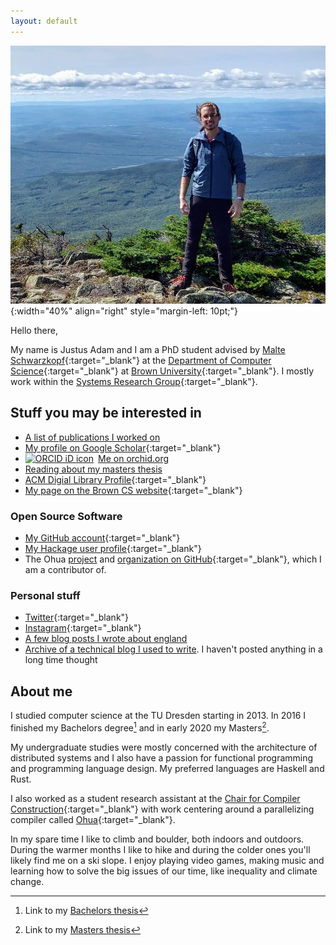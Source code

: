 ```yaml
---
layout: default
---
```


![A picture of me](/images/me.jpg){:width="40%" align="right" style="margin-left: 10pt;"}

Hello there,

My name is Justus Adam and I am a PhD student advised by [Malte
Schwarzkopf](http://cs.brown.edu/people/malte/){:target="_blank"} at the [Department of Computer
Science](https://cs.brown.edu){:target="_blank"} at [Brown
University](https://brown.edu){:target="_blank"}. I mostly work within the
[Systems Research Group](https://systems.cs.brown.edu){:target="_blank"}.


## Stuff you may be interested in

- [A list of publications I worked on](/bib/)
- [My profile on Google Scholar]({{site.scholar_link}}){:target="_blank"}
- <div itemscope itemtype="https://schema.org/Person"><a itemprop="sameAs" content="https://orcid.org/0000-0003-4046-534X" href="https://orcid.org/0000-0003-4046-534X" target="orcid.widget" rel="me noopener noreferrer" style="vertical-align:top;"><img src="https://orcid.org/sites/default/files/images/orcid_16x16.png" style="width:1em;margin-right:.5em;" alt="ORCID iD icon">Me on orchid.org</a></div>
- [Reading about my masters thesis](/projects/masters-thesis.html)
- [ACM Digial Library Profile](https://dl.acm.org/profile/99659244337){:target="_blank"}
- [My page on the Brown CS website](https://cs.brown.edu/people/grad/jadam2/){:target="_blank"}

### Open Source Software

- [My GitHub account](https://github.com/JustusAdam){:target="_blank"}
- [My Hackage user profile](https://hackage.haskell.org/user/justus){:target="_blank"}
- The Ohua [project](https://ohua-dev.github.io) and [organization on
  GitHub](https://github.com/ohua-dev){:target="_blank"}, which I am a contributor of.

### Personal stuff

- [Twitter](https://twitter.com/justusadam_){:target="_blank"}
- [Instagram](https://instagram.com/justusadam_){:target="_blank"}
- [A few blog posts I wrote about england](/england-blog)
- [Archive of a technical blog I used to write](/blog). I haven't posted anything in a long time thought

## About me

I studied computer science at the TU Dresden starting in 2013. In 2016 I
finished my Bachelors degree[^1] and in early 2020 my Masters[^2].

My undergraduate studies were mostly concerned with the architecture of
distributed systems and I also have a passion for functional programming and
programming language design. My preferred languages are Haskell and Rust.

I also worked as a student research assistant at the [Chair for Compiler
Construction](https://cfaed.tu-dresden.de/ccc-about){:target="_blank"} with work centering around
a parallelizing compiler called [Ohua](http://ohua-dev.github.io/ohua/){:target="_blank"}.

In my spare time I like to climb and boulder, both indoors and outdoors. During
the warmer months I like to hike and during the colder ones you'll likely find
me on a ski slope. I enjoy playing video games, making music and learning how to
solve the big issues of our time, like inequality and climate change.

[^1]: Link to my [Bachelors thesis](https://cfaed.tu-dresden.de/files/user/sertel/BachelorsThesis-Justus-Adam.pdf)
[^2]: Link to my [Masters thesis](/pdfs/thesis.pdf)
[^4]: [Slides](/pdfs/forschungsprojekt.pdf) for the topic introduction presentation of for my masters thesis
[^5]: [PDF](/slides/mt-intermediate-defence.pdf) or
    [PowerPoint](/slides/mt-intermediate-defence.pptx) versions of the slides
    for my intermediate defence.
